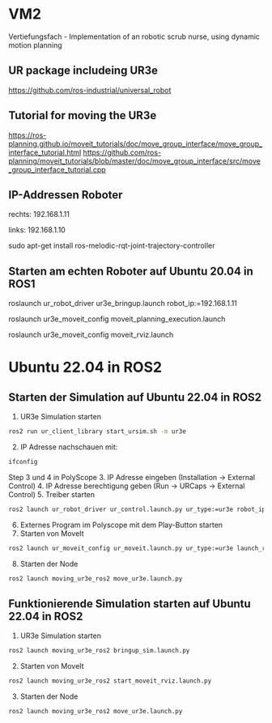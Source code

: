 # VM2
Vertiefungsfach - Implementation of an robotic scrub nurse, using dynamic motion planning

## UR package includeing UR3e
https://github.com/ros-industrial/universal_robot


## Tutorial for moving the UR3e
https://ros-planning.github.io/moveit_tutorials/doc/move_group_interface/move_group_interface_tutorial.html
https://github.com/ros-planning/moveit_tutorials/blob/master/doc/move_group_interface/src/move_group_interface_tutorial.cpp


## IP-Addressen Roboter
rechts: 192.168.1.11


links:  192.168.1.10




sudo apt-get install ros-melodic-rqt-joint-trajectory-controller


## Starten am echten Roboter auf Ubuntu 20.04 in ROS1
roslaunch ur_robot_driver ur3e_bringup.launch robot_ip:=192.168.1.11

roslaunch ur3e_moveit_config moveit_planning_execution.launch

roslaunch ur3e_moveit_config moveit_rviz.launch

# Ubuntu 22.04 in ROS2

## Starten der Simulation auf Ubuntu 22.04 in ROS2

1. UR3e Simulation starten
```bash
ros2 run ur_client_library start_ursim.sh -m ur3e
```

2. IP Adresse nachschauen mit:
```bash
ifconfig
```
Step 3 und 4 in PolyScope
3. IP Adresse eingeben (Installation -> External Control)
4. IP Adresse berechtigung geben (Run -> URCaps -> External Control)
5. Treiber starten
```bash
ros2 launch ur_robot_driver ur_control.launch.py ur_type:=ur3e robot_ip:=192.168.56.101 launch_rviz:=false initial_joint_controller:=joint_trajectory_controller
```

6. Externes Program im Polyscope mit dem Play-Button starten
7. Starten von MoveIt
```bash
ros2 launch ur_moveit_config ur_moveit.launch.py ur_type:=ur3e launch_rviz:=true
```

8. Starten der Node
```bash
ros2 launch moving_ur3e_ros2 move_ur3e.launch.py
```


## Funktionierende Simulation starten auf Ubuntu 22.04 in ROS2
1. UR3e Simulation starten
```bash
ros2 launch moving_ur3e_ros2 bringup_sim.launch.py
```
2. Starten von MoveIt
```bash
ros2 launch moving_ur3e_ros2 start_moveit_rviz.launch.py
```

3. Starten der Node
```bash
ros2 launch moving_ur3e_ros2 move_ur3e.launch.py
```
